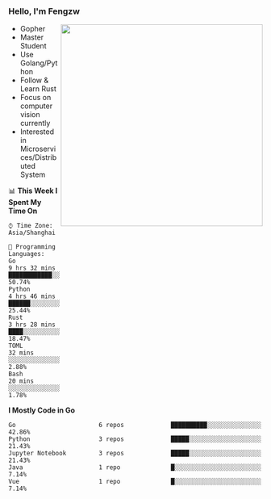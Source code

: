 ### Hello, I'm Fengzw

<img align="right" src="https://github-readme-stats-zhiwei-feng.vercel.app/api?username=zhiwei-Feng&show_icons=true&icon_color=000000&text_color=000000&bg_color=ffffff&hide_title=false&title_color=000000" width="400" />

- Gopher
- Master Student
- Use Golang/Python
- Follow & Learn Rust
- Focus on computer vision currently
- Interested in Microservices/Distributed System
  
<!--START_SECTION:waka-->
📊 **This Week I Spent My Time On** 

```text
⌚︎ Time Zone: Asia/Shanghai

💬 Programming Languages: 
Go                       9 hrs 32 mins       ████████████░░░░░░░░░░░░░   50.74% 
Python                   4 hrs 46 mins       ██████░░░░░░░░░░░░░░░░░░░   25.44% 
Rust                     3 hrs 28 mins       ████░░░░░░░░░░░░░░░░░░░░░   18.47% 
TOML                     32 mins             ░░░░░░░░░░░░░░░░░░░░░░░░░   2.88% 
Bash                     20 mins             ░░░░░░░░░░░░░░░░░░░░░░░░░   1.78%

```

**I Mostly Code in Go** 

```text
Go                       6 repos             ██████████░░░░░░░░░░░░░░░   42.86% 
Python                   3 repos             █████░░░░░░░░░░░░░░░░░░░░   21.43% 
Jupyter Notebook         3 repos             █████░░░░░░░░░░░░░░░░░░░░   21.43% 
Java                     1 repo              █░░░░░░░░░░░░░░░░░░░░░░░░   7.14% 
Vue                      1 repo              █░░░░░░░░░░░░░░░░░░░░░░░░   7.14%

```



<!--END_SECTION:waka-->
</p>



<!--
[![github stats](https://github-readme-stats.vercel.app/api?username=zhiwei-Feng&theme=tokyonight&show_icons=true)](https://github.com/anuraghazra/github-readme-stats)
-->




<!--
**zhiwei-Feng/zhiwei-Feng** is a ✨ _special_ ✨ repository because its `README.md` (this file) appears on your GitHub profile.

Here are some ideas to get you started:

- 🔭 I’m currently working on ...
- 🌱 I’m currently learning ...
- 👯 I’m looking to collaborate on ...
- 🤔 I’m looking for help with ...
- 💬 Ask me about ...
- 📫 How to reach me: ...
- 😄 Pronouns: ...
- ⚡ Fun fact: ...
-->



